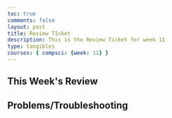 ```yaml
---
toc: true
comments: false
layout: post
title: Review TIcket
description: This is the Review Ticket for week 11
type: tangibles
courses: { compsci: {week: 11} }
---
```


## This Week's Review

## Problems/Troubleshooting
